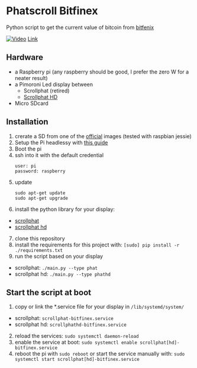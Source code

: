 # Phatscroll Bitfinex

Python script to get the current value of bitcoin from [bitfenix](https://www.bitfinex.com/)


[![Video](http://img.youtube.com/vi/MUbtMsSK6QE/0.jpg)](https://youtu.be/MUbtMsSK6QE)
[Link](https://youtu.be/MUbtMsSK6QE)

## Hardware
* a Raspberry pi (any raspberry should be good, I prefer the zero W for a neater result)
* a Pimoroni Led display between
  * Scrollphat (retired)
  * [Scrollphat HD](https://shop.pimoroni.com/products/scroll-phat-hd?variant=38472781450)
* Micro SDcard

## Installation
1. crerate a SD from one of the [official](https://www.raspberrypi.org/downloads/) images (tested with raspbian jessie)
2. Setup the Pi headlessy with [this guide](https://www.raspberrypi.org/documentation/configuration/wireless/headless.md)
3. Boot the pi
4. ssh into it with the default credential
    ```
    user: pi
    password: raspberry
    ```
5. update
    ```
    sudo apt-get update
    sudo apt-get upgrade
    ```
6. install the python library for your display:
  * [scrollphat](https://github.com/pimoroni/scroll-phat)
  * [scrollphat hd](https://github.com/pimoroni/scroll-phat-hd)
7. clone this repository
8. install the requirements for this project with: ```[sudo] pip install -r ./requirements.txt```
9. run the script based on your display
  * scrollphat: ```./main.py --type phat```
  * scrollphat hd: ```./main.py --type phathd```

## Start the script at boot
1. copy or link the *.service file for your display in ```/lib/systemd/system/```
  * scrollphat: ```scrollphat-bitfinex.service```
  * scrollphat hd: ```scrollphathd-bitfinex.service```
2. reload the services: ```sudo systemctl daemon-reload```
3. enable the service at boot: ```sudo systemctl enable scrollphat[hd]-bitfinex.service```
4. reboot the pi with ```sudo reboot``` or start the service manually with: ```sudo systemctl start scrollphat[hd]-bitfinex.service```

